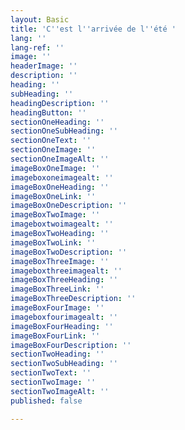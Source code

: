 ```yaml
---
layout: Basic
title: 'C''est l''arrivée de l''été '
lang: ''
lang-ref: ''
image: ''
headerImage: ''
description: ''
heading: ''
subHeading: ''
headingDescription: ''
headingButton: ''
sectionOneHeading: ''
sectionOneSubHeading: ''
sectionOneText: ''
sectionOneImage: ''
sectionOneImageAlt: ''
imageBoxOneImage: ''
imageboxoneimagealt: ''
imageBoxOneHeading: ''
imageBoxOneLink: ''
imageBoxOneDescription: ''
imageBoxTwoImage: ''
imageboxtwoimagealt: ''
imageBoxTwoHeading: ''
imageBoxTwoLink: ''
imageBoxTwoDescription: ''
imageBoxThreeImage: ''
imageboxthreeimagealt: ''
imageBoxThreeHeading: ''
imageBoxThreeLink: ''
imageBoxThreeDescription: ''
imageBoxFourImage: ''
imageboxfourimagealt: ''
imageBoxFourHeading: ''
imageBoxFourLink: ''
imageBoxFourDescription: ''
sectionTwoHeading: ''
sectionTwoSubHeading: ''
sectionTwoText: ''
sectionTwoImage: ''
sectionTwoImageAlt: ''
published: false

---
```


